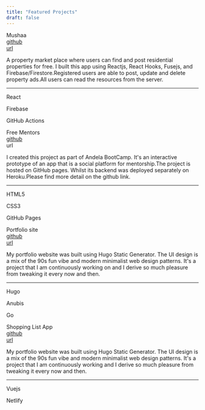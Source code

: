 ```yaml
---
title: "Featured Projects"
draft: false
---
```


<!-- <a href="https://jackiebinya.github.io/free-mentors-challenge-final/UI/" target="_blank" class="social-link">
      <image src="https://res.cloudinary.com/di70zcupa/image/upload/v1588093965/Jacqueline%20Binya%20Website%20Assets/Free_Mentors_wwcsfx.png" width = "500px" height = "300px" alt="Image Preveiw of Freementors project"> 
</a>
<div class="project-desc">
    <h2>Free Mentors</h2>
    <p>HTML5, Javascript E6, CSS3</p>
</div>  -->

<div class="project-container">
  <div class="project-wrapper">
    <div class="project-headliner">
      <div> 
      <span class="project-title">Mushaa</span>
      </div>
      <div class="project-external-links">
        <div class="project-github">
          <a class="article-link" href="https://github.com/JackieBinya/musha"  target="_blank" >github</a>
        </div>
        <div class="project-url">
        <a class="article-link" href="https://musha-000.firebaseapp.com/"  target="_blank">url</a>
        </div>
      </div>
  </div>
  <p class="project-description">
   A property market place where users can find and post residential properties for free.
  I built this app using Reactjs, React Hooks, Fusejs, and Firebase/Firestore.Registered users are able to post, update and delete property ads.All users can read the resources from the server.
  </p>
  <hr>
  <div class="project-stack">
    <p>React</p>
    <p>Firebase</p>
    <p>GitHub Actions</p>
  </div>
  </div>

  <div class="project-wrapper">
    <div class="project-headliner">
      <div> 
      <span class="project-title">Free Mentors</span>
      </div>
      <div class="project-external-links">
        <div class="project-github">
          <a class="article-link" href="https://github.com/JackieBinya/free-mentors-challenge-final"  target="_blank">github</a>
        </div>
        <div class="project-url" href="https://jackiebinya.github.io/free-mentors-challenge-final/UI/"  target="_blank">
        <a class="article-link">url</a>
        </div>
      </div>
  </div>
  <p class="project-description">
 I created this project as part of Andela BootCamp. It's an interactive prototype of an app that is a social platform for mentorship.The project is hosted on GitHub pages. Whilst its backend was deployed separately on Heroku.Please find more detail on the github link.
  </p>
  <hr>
  <div class="project-stack">
    <p>HTML5</p>
    <p>CSS3</p>
    <p>GitHub Pages</p>
  </div>
  </div>

  <div class="project-wrapper">
    <div class="project-headliner">
      <div> 
      <span class="project-title">Portfolio site</span>
      </div>
      <div class="project-external-links">
        <div class="project-github">
          <a class="article-link" href="https://github.com/JackieBinya/jacqueline-binya-website"  target="_blank">github</a>
        </div>
        <div class="project-url">
          <a class="article-link" href="https://jackiebinya.github.io/"  target="_blank">url</a>
        </div>
     </div>
  </div>
  <p class="project-description">
 My portfolio website was built using Hugo Static Generator. The UI design is a mix of the 90s fun vibe and modern minimalist web design patterns.
 It's a project that I am continuously working on and I derive so much pleasure from tweaking it every now and then.
  </p>
  <hr>
  <div class="project-stack">
    <p>Hugo </p>
    <p>Anubis</p>
    <p>Go</p>
  </div>
  </div>

  <div class="project-wrapper">
    <div class="project-headliner">
      <div> 
      <span class="project-title">Shopping List App</span>
      </div>
      <div class="project-external-links">
        <div class="project-github">
          <a class="article-link" href="https://github.com/JackieBinya/jacqueline-binya-website"  target="_blank">github</a>
        </div>
        <div class="project-url">
          <a class="article-link" href="https://jackiebinya.github.io/"  target="_blank">url</a>
        </div>
     </div>
  </div>
  <p class="project-description">
 My portfolio website was built using Hugo Static Generator. The UI design is a mix of the 90s fun vibe and modern minimalist web design patterns.
 It's a project that I am continuously working and I derive so much pleasure from tweaking it every now and then.
  </p>
  <hr>
  <div class="project-stack">
    <p>Vuejs</p>
    <p>Netlify</p>
  </div>
  </div>
</div>



